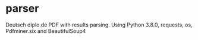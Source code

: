 # parser
Deutsch diplo.de PDF with results parsing. Using Python 3.8.0,  requests, os, Pdfminer.six and BeautifulSoup4
